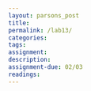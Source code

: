 ```yaml
---  
layout: parsons_post  
title: 
permalink: /lab13/  
categories:   
tags:  
assignment: 
description: 
assignment-due: 02/03
readings: 
---  
```

